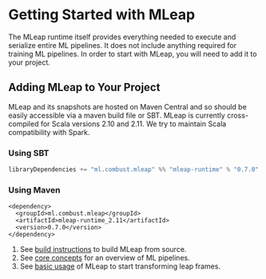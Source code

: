 # Getting Started with MLeap

The MLeap runtime itself provides everything needed to execute and
serialize entire ML pipelines. It does not include anything required for
training ML pipelines. In order to start with MLeap, you will need to
add it to your project.

## Adding MLeap to Your Project

MLeap and its snapshots are hosted on Maven Central and so should be
easily accessible via a maven build file or SBT. MLeap is currently
cross-compiled for Scala versions 2.10 and 2.11. We try to maintain
Scala compatibility with Spark.

### Using SBT

```sbt
libraryDependencies += "ml.combust.mleap" %% "mleap-runtime" % "0.7.0"
```

### Using Maven

```pom
<dependency>
  <groupId>ml.combust.mleap</groupId>
  <artifactId>mleap-runtime_2.11</artifactId>
  <version>0.7.0</version>
</dependency>
```

1. See [build instructions](./building.html) to build MLeap from source.
2. See [core concepts](../core-concepts/) for an overview of ML pipelines.
3. See [basic usage](../basic/) of MLeap to start transforming leap frames.

